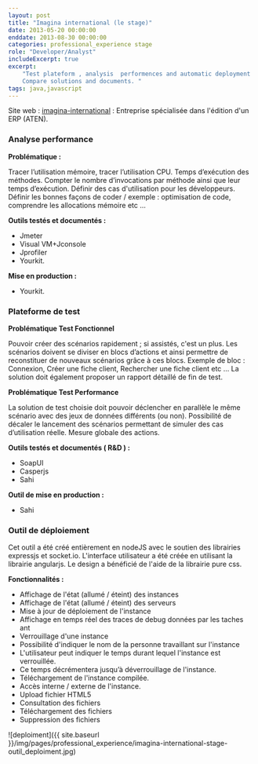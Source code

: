 ```yaml
---
layout: post
title: "Imagina international (le stage)"
date: 2013-05-20 00:00:00
enddate: 2013-08-30 00:00:00
categories: professional_experience stage
role: "Developer/Analyst"
includeExcerpt: true
excerpt: 
    "Test plateform , analysis  performences and automatic deployment
    Compare solutions and documents. "
tags: java,javascript
---
```

Site web : [imagina-international](http://www.imagina-international.com/)
: Entreprise spécialisée dans l'édition d'un ERP (ATEN).

### Analyse performance

**Problématique :**

Tracer l’utilisation mémoire, tracer l’utilisation CPU. Temps d’exécution des méthodes. Compter le nombre d’invocations par méthode ainsi que leur temps d’exécution. 
Définir des cas d'utilisation pour les développeurs.
Définir les bonnes façons de coder / exemple : optimisation de code, comprendre les allocations mémoire  etc ...

**Outils testés et documentés :**

- Jmeter
- Visual VM+Jconsole
- Jprofiler
- Yourkit.

**Mise en production :**

- Yourkit.

### Plateforme de test

**Problématique Test Fonctionnel**
  
Pouvoir créer des scénarios rapidement ; si assistés, c'est un plus. Les scénarios doivent se diviser en blocs d’actions et ainsi permettre de reconstituer de nouveaux scénarios grâce à ces blocs. 
Exemple de bloc :  Connexion, Créer une fiche client, Rechercher une fiche client etc … 
La solution doit également proposer un rapport détaillé de fin de test.
  
**Problématique Test Performance**
  
La solution de test choisie doit pouvoir déclencher en parallèle le même scénario avec des jeux de données différents (ou non). 
Possibilité de décaler le lancement des scénarios permettant de simuler des cas d’utilisation réelle. Mesure globale des actions.
  
**Outils testés et documentés ( R&D ) :**
 
- SoapUI
- Casperjs 
- Sahi
 
**Outil de mise en production :**

- Sahi
  

### Outil de déploiement

Cet outil a été créé entièrement en nodeJS avec le soutien des librairies expressjs et socket.io.
L'interface utilisateur a été créée en utilisant la librairie angularjs. Le design a bénéficié de l'aide de la librairie pure css.
  
**Fonctionnalités :**

- Affichage de l'état (allumé / éteint) des instances
- Affichage de l'état (allumé / éteint) des serveurs
- Mise à jour de déploiement de l'instance 
- Affichage en temps réel des traces de debug données par les taches ant
- Verrouillage d'une instance
- Possibilité d'indiquer le nom de la personne travaillant sur l'instance
- L'utilisateur peut indiquer le temps durant lequel l'instance est verrouillée.
- Ce temps décrémentera jusqu’à déverrouillage de l'instance.
- Téléchargement de l'instance compilée.
- Accès interne / externe de l'instance.
- Upload fichier HTML5
- Consultation des fichiers
- Téléchargement des fichiers
- Suppression des fichiers

![deploiment]({{ site.baseurl }}/img/pages/professional_experience/imagina-international-stage-outil_deploiment.jpg)
